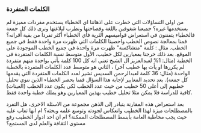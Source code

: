 <script src="https://cdn.plot.ly/plotly-latest.min.js"></script>

### الكلمات المتفردة
من اولى التساؤلات التي خطرت على اذهاننا اي الخطباء يستخدم مفردات مميزة لم يستخدمها غيره؟ جميعنا شغوفين باللغة وفصاحتها ونطرب لبلاغتها ونرى ذلك كل جمعة فالخطباء يتفننون في استعراض قواميسهم الثرية فأي الخطباء أكثر تفردا من بقية أقرانه؟ قمنا بمعالجة نصوص الخطب واحصينا الكلمات التي ظهرت مرة واحدة فقط في جميع الخطب.
مثال : كلمة "متشاكسة" ظهرت مرة واحدة في جميع الخطب الموجودة على الموقع.
بعد ذلك خرجنا بمعيارين لكل خطيب، الأول متوسط نسبة الكلمات المتفردة في الخطبة (مثال: 1% لعبدالعزيز آل الشيخ تعني انه كل 100 كلمة يأتي بواحدة منهم متفردة لم يكررها او يأت بها خطيب آخر) ،	الثاني هو متوسط عدد الكلمات المتفردة بالخطبة الواحدة (مثال: 36 كلمة لعبدالرحمن السديس تشير لعدد الكلمات المتفردة التي يقدمها كل جمعة). بعد تحديد المعايير لإجابة هذا السؤال قمنا بحصر الخطباء الذين ننوي تحليل خطبهم إلى أعلى 50 خطيب من حيث عدد الخطب لكي يكون عدد الخطب (العينات) كافية للدراسة فلا يمكن مثلا تحليل خطيب بهذين المعيارين وهو يملك خطبة واحدة فقط.

<div id="plotly-div"></div>
    <script>
trace1 = {
  r: ['32.50%', '44.52%', '15.41%', '16%','32.50%'],
  fill: 'toself', 
  fillcolor: 'rgba(64, 155, 37, 0.5)', 
  hoverinfo: 'r', 
  hoveron: 'points', 
  line: {color: 'rgb(29, 93, 10)'}, 
  marker: {color: 'rgb(48, 165, 35)'}, 
  mode: 'markers+lines', 
  name: 'عبدالعزيز بن عبد الله آل الشيخ',
  theta: ['عدد الخطب', 'طول الخطبة', 'نسبة الإستدلال', 'عدد الكلمات المتفردة', 'عدد الخطب'],
  type: 'scatterpolar'
};
trace2 = {
  r: ['20.00%', '38.25%', '13.42%', '36%', '20.00%'], 
  fill: 'toself', 
  fillcolor: 'rgba(161, 60, 46, 0.5)', 
  hoverinfo: 'r', 
  hoveron: 'points', 
  line: {color: 'rgb(161, 33, 10)'}, 
  marker: {color: 'rgb(161, 33, 10)'}, 
  mode: 'markers+lines', 
  name: 'عبدالرحمن بن عبد العزيز السديس', 
  theta: ['عدد الخطب', 'طول الخطبة', 'نسبة الإستدلال', 'عدد الكلمات المتفردة', 'عدد الخطب'], 
  type: 'scatterpolar'
};
data = [trace1, trace2];
layout = {
  autosize: true, 
  dragmode: 'select', 
  legend: {borderwidth: 0}, 
  polar: {
    angularaxis: {
      rotation: 45, 
      showgrid: true, 
      showline: true, 
      showticklabels: true, 
      tickformat: '', 
      ticks: 'outside', 
      type: 'category'
    }, 
    radialaxis: {
      angle: 0, 
      autorange: false, 
      nticks: 0, 
      range: [0, 50], 
      showgrid: true, 
      showline: false, 
      showticklabels: false, 
      type: 'linear'
    }, 
    sector: [0]
  }, 
  showlegend: true, 
  xaxis: {autorange: true}, 
  yaxis: {autorange: true}
};

config = {
	displayModeBar: false,
	responsive: true
	};

Plotly.react('plotly-div', {
  data: data,
  layout: layout,
  config: config
});
    </script>
    
بعد استعراض هذه المقارنة يتبادر إلى الذهن مجموعة من الاسئلة الاخرى، هل التفرد بالمصطلحات ميزة لهذا الخطيب وانعكاس لجودته وتوسع علمه وبحثه؟ ام انها تعاب عليه حيث يجب مخاطبة العامة بأبسط المصطلحات الممكنة؟ ام ان احد ادوار الخطيب رفع مستوى الثقافة والعلم لدى المستمع؟


<div id="text"></div>
 
<script>
document.getElementById("text").innerHTML = "Text added by JavaScript code";
</script>
